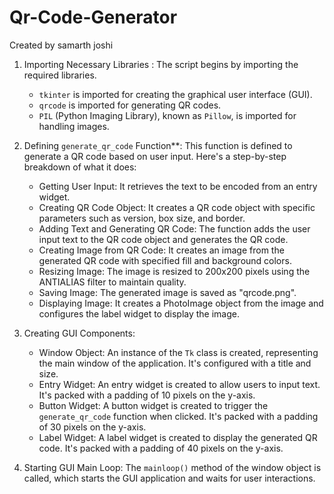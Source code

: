# Qr-Code-Generator
 Created by samarth joshi <br>
 
1. Importing Necessary Libraries : The script begins by importing the required libraries. 
   - `tkinter` is imported for creating the graphical user interface (GUI).
   - `qrcode` is imported for generating QR codes.
   - `PIL` (Python Imaging Library), known as `Pillow`, is imported for handling images.

2. Defining `generate_qr_code` Function**: This function is defined to generate a QR code based on user input. Here's a step-by-step breakdown of what it does:
   - Getting User Input: It retrieves the text to be encoded from an entry widget.
   - Creating QR Code Object: It creates a QR code object with specific parameters such as version, box size, and border.
   - Adding Text and Generating QR Code: The function adds the user input text to the QR code object and generates the QR code.
   - Creating Image from QR Code: It creates an image from the generated QR code with specified fill and background colors.
   - Resizing Image: The image is resized to 200x200 pixels using the ANTIALIAS filter to maintain quality.
   - Saving Image: The generated image is saved as "qrcode.png".
   - Displaying Image: It creates a PhotoImage object from the image and configures the label widget to display the image.

3. Creating GUI Components: 
   - Window Object: An instance of the `Tk` class is created, representing the main window of the application. It's configured with a title and size.
   - Entry Widget: An entry widget is created to allow users to input text. It's packed with a padding of 10 pixels on the y-axis.
   - Button Widget: A button widget is created to trigger the `generate_qr_code` function when clicked. It's packed with a padding of 30 pixels on the y-axis.
   - Label Widget: A label widget is created to display the generated QR code. It's packed with a padding of 40 pixels on the y-axis.

4. Starting GUI Main Loop: The `mainloop()` method of the window object is called, which starts the GUI application and waits for user interactions.
